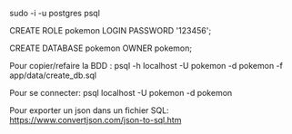 sudo -i -u postgres psql

CREATE ROLE pokemon LOGIN PASSWORD '123456';

CREATE DATABASE pokemon OWNER pokemon;

Pour copier/refaire la BDD :
psql -h localhost -U pokemon -d pokemon -f app/data/create_db.sql

Pour se connecter:
psql localhost -U pokemon -d pokemon

Pour exporter un json dans un fichier SQL:
https://www.convertjson.com/json-to-sql.htm

<!-- 
tapper:
\d pokedex

Donne ca:
Table « public.pokedex »
 Colonne |       Type        | Collationnement | NULL-able | Par défaut 
---------+-------------------+-----------------+-----------+------------
 id      | integer           |                 | not null  | 
 name_en | character varying |                 |           | 
 name_ja | character varying |                 |           | 
 name_ch | character varying |                 |           | 
 name_fr | character varying |                 |           | 
Index : "pokedex_pkey" PRIMARY KEY, btree (id) 
-->
